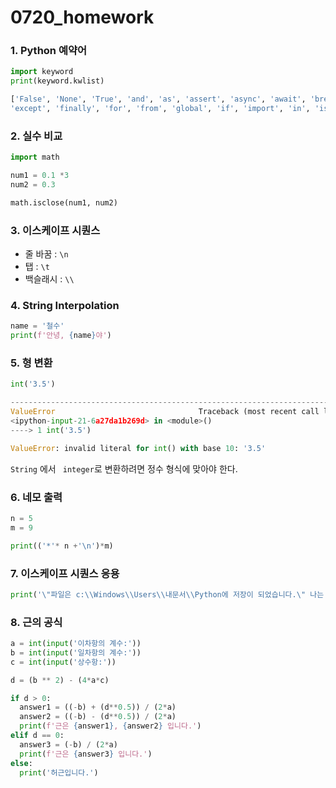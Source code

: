 # 0720_homework

### 1. Python 예약어

```python
import keyword
print(keyword.kwlist)
```

```python
['False', 'None', 'True', 'and', 'as', 'assert', 'async', 'await', 'break', 'class', 'continue', 'def', 'del', 'elif', 'else', 
'except', 'finally', 'for', 'from', 'global', 'if', 'import', 'in', 'is', 'lambda', 'nonlocal', 'not', 'or', 'pass', 'raise', 'return', 'try', 'while', 'with', 'yield']
```



### 2. 실수 비교

```python
import math

num1 = 0.1 *3
num2 = 0.3

math.isclose(num1, num2)
```



### 3. 이스케이프 시퀀스

- 줄 바꿈 : `\n`
- 탭 : `\t`
- 백슬래시 : `\\`



### 4. String Interpolation

```python
name = '철수'
print(f'안녕, {name}야')
```



### 5.  형 변환

```python
int('3.5')

---------------------------------------------------------------------------
ValueError                                Traceback (most recent call last)
<ipython-input-21-6a27da1b269d> in <module>()
----> 1 int('3.5')

ValueError: invalid literal for int() with base 10: '3.5'
```

`String` 에서 ` integer`로 변환하려면 정수 형식에 맞아야 한다. 



### 6. 네모 출력

```python
n = 5
m = 9

print(('*'* n +'\n')*m)
```



### 7. 이스케이프 시퀀스 응용

```python
print('\"파일은 c:\\Windows\\Users\\내문서\\Python에 저장이 되었습니다.\" 나는 생각했다. \'cd를 써서 git bash로 들어가 봐야지.\'')
```



### 8. 근의 공식

```python
a = int(input('이차항의 계수:'))
b = int(input('일차항의 계수:'))
c = int(input('상수항:'))

d = (b ** 2) - (4*a*c)

if d > 0:
  answer1 = ((-b) + (d**0.5)) / (2*a)
  answer2 = ((-b) - (d**0.5)) / (2*a)
  print(f'근은 {answer1}, {answer2} 입니다.')
elif d == 0:
  answer3 = (-b) / (2*a)
  print(f'근은 {answer3} 입니다.') 
else:
  print('허근입니다.')  
```

